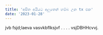 ```yaml
---
title: 'අසිත අයියට අලුතෙන් හම්බ උන tx එක'
date: '2023-01-28'
---
```

jvb fsjd;laeva
vasvkbflksjvf
.
.
.
.
vsjDBHHcvvj.